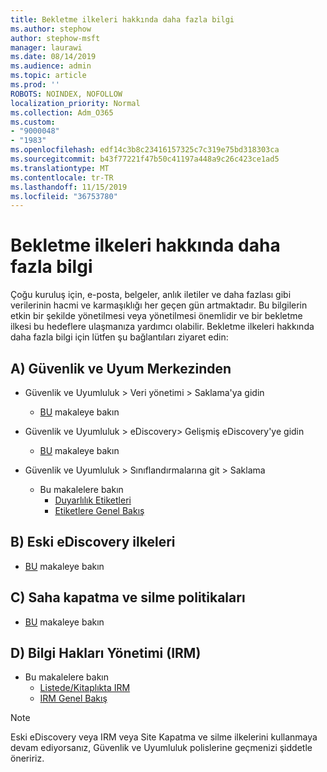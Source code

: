 ```yaml
---
title: Bekletme ilkeleri hakkında daha fazla bilgi
ms.author: stephow
author: stephow-msft
manager: laurawi
ms.date: 08/14/2019
ms.audience: admin
ms.topic: article
ms.prod: ''
ROBOTS: NOINDEX, NOFOLLOW
localization_priority: Normal
ms.collection: Adm_O365
ms.custom:
- "9000048"
- "1983"
ms.openlocfilehash: edf14c3b8c23416157325c7c319e75bd318303ca
ms.sourcegitcommit: b43f77221f47b50c41197a448a9c26c423ce1ad5
ms.translationtype: MT
ms.contentlocale: tr-TR
ms.lasthandoff: 11/15/2019
ms.locfileid: "36753780"
---
```

# <a name="more-info-about-retention-policies"></a>Bekletme ilkeleri hakkında daha fazla bilgi

Çoğu kuruluş için, e-posta, belgeler, anlık iletiler ve daha fazlası gibi verilerinin hacmi ve karmaşıklığı her geçen gün artmaktadır. Bu bilgilerin etkin bir şekilde yönetilmesi veya yönetilmesi önemlidir ve bir bekletme ilkesi bu hedeflere ulaşmanıza yardımcı olabilir. Bekletme ilkeleri hakkında daha fazla bilgi için lütfen şu bağlantıları ziyaret edin:

## <a name="a-from-security-and-compliance-center"></a>A) Güvenlik ve Uyum Merkezinden

- Güvenlik ve Uyumluluk > Veri yönetimi > Saklama'ya gidin
  - [BU](https://docs.microsoft.com/office365/securitycompliance/retention-policies) makaleye bakın

- Güvenlik ve Uyumluluk > eDiscovery> Gelişmiş eDiscovery'ye gidin 
  - [BU](https://docs.microsoft.com/office365/securitycompliance/ediscovery-cases) makaleye bakın

- Güvenlik ve Uyumluluk > Sınıflandırmalarına git > Saklama
  - Bu makalelere bakın
    - [Duyarlılık Etiketleri](https://docs.microsoft.com/office365/securitycompliance/sensitivity-labels)
    - [Etiketlere Genel Bakış](https://docs.microsoft.com/office365/securitycompliance/labels)

## <a name="b-legacy-ediscovery-policies"></a>B) Eski eDiscovery ilkeleri

- [BU](https://support.office.com/article/Set-up-an-eDiscovery-Center-in-SharePoint-Online-A18F8975-AA7F-43B4-A7D6-001D14744D8E) makaleye bakın

## <a name="c-site-closure-and-deletion-policies"></a>C) Saha kapatma ve silme politikaları

- [BU](https://support.office.com/article/Use-policies-for-site-closure-and-deletion-A8280D82-27FD-48C5-9ADF-8A5431208BA5) makaleye bakın  

## <a name="d-information-rights-management-irm"></a>D) Bilgi Hakları Yönetimi (IRM)

- Bu makalelere bakın
  - [Listede/Kitaplıkta IRM](https://support.office.com/article/apply-information-rights-management-to-a-list-or-library-3bdb5c4e-94fc-4741-b02f-4e7cc3c54aa1)
  - [IRM Genel Bakış](https://support.office.com/article/create-and-apply-information-management-policies-eb501fe9-2ef6-4150-945a-65a6451ee9e9)

> [!Note]
> Eski eDiscovery veya IRM veya Site Kapatma ve silme ilkelerini kullanmaya devam ediyorsanız, Güvenlik ve Uyumluluk polislerine geçmenizi şiddetle öneririz.
